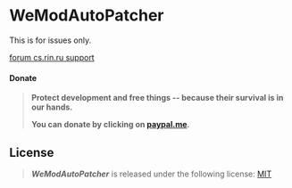 # WeModAutoPatcher

This is for issues only.

[forum cs.rin.ru support](https://cs.rin.ru/forum/viewtopic.php?p=2679143#p2679143)

#### Donate

> **Protect development and free things -- because their survival is in our hands.**
>
> **You can donate by clicking on [paypal.me](https://paypal.me/sak32009a).**

## License

> **_WeModAutoPatcher_** is released under the following license: [MIT](https://github.com/Sak32009/WeModAutoPatcher/blob/main/LICENSE)

